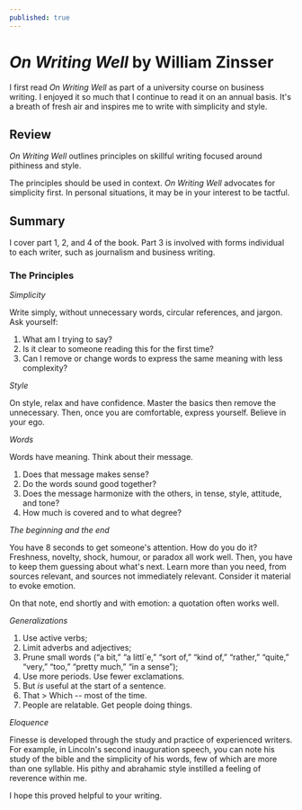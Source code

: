 ```yaml
---
published: true
---
```

# _On Writing Well_  by William Zinsser

I first read _On Writing Well_ as part of a university course on business writing. I enjoyed it so much that I continue to read it on an annual basis. It's a breath of fresh air and inspires me to write with simplicity and style.

## Review
_On Writing Well_ outlines principles on skillful writing focused around pithiness and style.

The principles should be used in context. _On Writing Well_ advocates for simplicity first. In personal situations, it may be in your interest to be tactful.

## Summary
I cover part 1, 2, and 4 of the book. Part 3 is involved with forms individual to each writer, such as journalism and business writing.

### The Principles

_Simplicity_

Write simply, without unnecessary words, circular references, and jargon. Ask yourself:
1. What am I trying to say? 
2. Is it clear to someone reading this for the first time? 
3. Can I remove or change words to express the same meaning with less complexity?

_Style_

On style, relax and have confidence. Master the basics then remove the unnecessary. Then, once you are comfortable, express yourself. Believe in your ego.

_Words_

Words have meaning. Think about their message.
1. Does that message makes sense?
2. Do the words sound good together?
3. Does the message harmonize with the others, in tense, style, attitude, and tone?
4. How much is covered and to what degree?

_The beginning and the end_

You have 8 seconds to get someone's attention. How do you do it? Freshness, novelty, shock, humour, or paradox all work well. Then, you have to keep them guessing about what's next. Learn more than you need, from sources relevant, and sources not immediately relevant. Consider it material to evoke emotion.

On that note, end shortly and with emotion: a quotation often works well.

_Generalizations_

1. Use active verbs;
2. Limit adverbs and adjectives;
3. Prune small words (“a bit,” “a littl`e,” “sort of,” “kind of,” “rather,” “quite,” “very,” “too,” “pretty much,” “in a sense”);
4. Use more periods. Use fewer exclamations.
5. But _is_ useful at the start of a sentence.
6. That > Which -- most of the time.
7. People are relatable. Get people doing things.

_Eloquence_

Finesse is developed through the study and practice of experienced writers. For example, in Lincoln's second inauguration speech, you can note his study of the bible and the simplicity of his words, few of which are more than one syllable. His pithy and abrahamic style instilled a feeling of reverence within me.

I hope this proved helpful to your writing.
